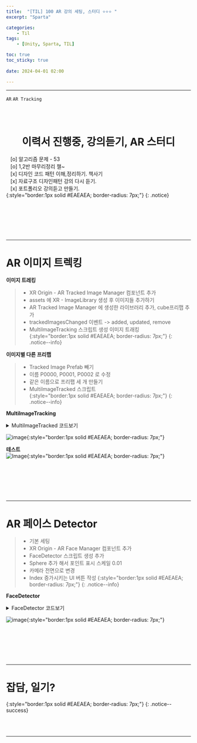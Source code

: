 ```yaml
---
title:  "[TIL] 100 AR 강의 세팅, 스터디 ⭐⭐⭐ "
excerpt: "Sparta"

categories:
    - Til
tags:
    - [Unity, Sparta, TIL]

toc: true
toc_sticky: true
 
date: 2024-04-01 02:00

---
```

- - -

`AR` `AR Tracking`

<BR><BR>

<center><H1>  이력서 진행중, 강의듣기, AR 스터디 </H1></center>

&nbsp;&nbsp; [o] 알고리즘 문제  - 53       
&nbsp;&nbsp; [o] 1,2반 마무리정리  챌~   
&nbsp;&nbsp; [x] 디자인 코드 패턴 이해,정리하기. 책사기  
&nbsp;&nbsp; [x] 자료구조 디자인패턴 강의 다시 듣기.   
&nbsp;&nbsp; [x] 포트폴리오 강의듣고 만들기.   
{:style="border:1px solid #EAEAEA; border-radius: 7px;"}
{: .notice}  

<br><br><br><br><br>
- - - 

# AR 이미지 트렉킹

**이미지 트레킹**  
> - XR Origin - AR Tracked Image Manager 컴포넌트 추가  
> - assets 에 XR - ImageLibrary 생성 후 이미지들 추가하기  
> - AR Tracked Image Manager 에 생성한 라이브러리 추가, cube프리팹 추가  
> - trackedImagesChanged 이벤트 -> added, updated, remove  
> - MultiImageTracking 스크립트 생성 이미지 트래킹  
{:style="border:1px solid #EAEAEA; border-radius: 7px;"}
{: .notice--info}  

**이미지별 다른 프리팹** 
> - Tracked Image Prefab 빼기  
> - 이름 P0000, P0001, P0002 로 수정  
> - 같은 이름으로 프리팹 세 개 만들기  
> - MultiImageTracked 스크립트  
{:style="border:1px solid #EAEAEA; border-radius: 7px;"}
{: .notice--info}  

**MultiImageTracking**  

<details>
<summary>MultiImageTracked 코드보기</summary>

<div class="notice--primary" markdown="1"> 

```c# 
using System.Collections;
using System.Collections.Generic;
using UnityEngine;
using UnityEngine.XR.ARFoundation;
using UnityEngine.XR.ARSubsystems;

public class MultiImageTracked : MonoBehaviour
{
    private ARTrackedImageManager ARTrackedImageManager;

    private Dictionary<string, GameObject> instanciatePrefab;

    private void Awake()
    {
        ARTrackedImageManager = GetComponent<ARTrackedImageManager>();
    }

    private void OnEnable()
    {
        ARTrackedImageManager.trackedImagesChanged += OnTrackedImage;
    }

    private void OnDisable()
    {
        ARTrackedImageManager.trackedImagesChanged -= OnTrackedImage;
    }

    void OnTrackedImage(ARTrackedImagesChangedEventArgs args)
    {
        foreach (ARTrackedImage trackedImage in args.added)
        {
            InstantiateGameObject(trackedImage);
        }

        foreach (ARTrackedImage trackedImage in args.updated)
        {
            UpdateTrackingGameObject(trackedImage);
        }

        foreach (ARTrackedImage trackedImage in args.removed)
        {
            DestroyGameObject(trackedImage);
        }
    }

    private void InstantiateGameObject(ARTrackedImage addedImage)
    {
        GameObject prefab = Instantiate(Resources.Load<GameObject>(addedImage.referenceImage.name));
        prefab.transform.position = addedImage.transform.position;
        prefab.transform.rotation = addedImage.transform.rotation;
        prefab.transform.parent = addedImage.transform;

        instanciatePrefab.Add(addedImage.referenceImage.name, prefab);
    }

    private void UpdateTrackingGameObject(ARTrackedImage updatedImage)
    {
        for (int i = 0; i < instanciatePrefab.Count; i++)
        {
            if (instanciatePrefab.TryGetValue(updatedImage.referenceImage.name, out GameObject prefab))
            {
                prefab.transform.position = updatedImage.transform.position;
                prefab.transform.rotation = updatedImage.transform.rotation;
                prefab.SetActive(true);
            }
        }
    }

    private void DestroyGameObject(ARTrackedImage removedImage)
    {
        for (int i = 0; i < instanciatePrefab.Count; i++)
        {
            if (instanciatePrefab.TryGetValue(removedImage.referenceImage.name, out GameObject prefab))
            {
                instanciatePrefab.Remove(removedImage.referenceImage.name);
                Destroy(prefab);
            }
        }
    }
}

```
</div>

</details>

![image](https://github.com/levell1/levell1.github.io/assets/96651722/0a9dbfe1-f667-4035-9b9c-5964393e5315){:style="border:1px solid #EAEAEA; border-radius: 7px;"}  

**테스트**  
![Image](https://github.com/levell1/levell1.github.io/assets/96651722/747684bd-0a9f-405c-8427-2ccb2d5a622f){:style="border:1px solid #EAEAEA; border-radius: 7px;"}  

<br><br><br><br><br>
- - - 

# AR 페이스 Detector

> - 기본 세팅
> - XR Origin - AR Face Manager 컴포넌트 추가  
> - FaceDetector 스크립트 생성 추가  
> - Sphere 추가 해서 포인트 표시 스케일 0.01  
> - 카메라 전면으로 변경  
> - Index 증가시키는 UI 버튼 작성
{:style="border:1px solid #EAEAEA; border-radius: 7px;"}
{: .notice--info}  


**FaceDetector**  

<details>
<summary>FaceDetector 코드보기</summary>

<div class="notice--primary" markdown="1"> 

```c# 
using UnityEngine;
using UnityEngine.UI;
using UnityEngine.XR.ARFoundation;

public class FaceDetector : MonoBehaviour
{
    ARFaceManager faceManager;
    public GameObject facePref;
    public Text text;
    int index = 0;


    void Start()
    {
        faceManager = GetComponent<ARFaceManager>();
        faceManager.facesChanged += OnDetect;
        text.text = index.ToString();
    }

    void OnDetect(ARFacesChangedEventArgs args) 
    {
        if (args.updated.Count > 0)
        {
            Vector3 pos = args.updated[0].vertices[index];
            pos = args.updated[0].transform.TransformPoint(pos);
            facePref.SetActive(true);
            facePref.transform.position = pos;
        }
        else
        {
            facePref.SetActive(false);
        }
    }

    public void OnButtonClick() 
    {
        index++;
        text.text = index.ToString();
    }
}

```
</div>
</details>

![image](https://github.com/levell1/levell1.github.io/assets/96651722/2e8108ca-466b-4090-90bb-c71bbc7e5ebb){:style="border:1px solid #EAEAEA; border-radius: 7px;"}  

<br><br><br><br><br>
- - - 

# 잡담, 일기?

{:style="border:1px solid #EAEAEA; border-radius: 7px;"}
{: .notice--success}  

<br><br>
- - -
